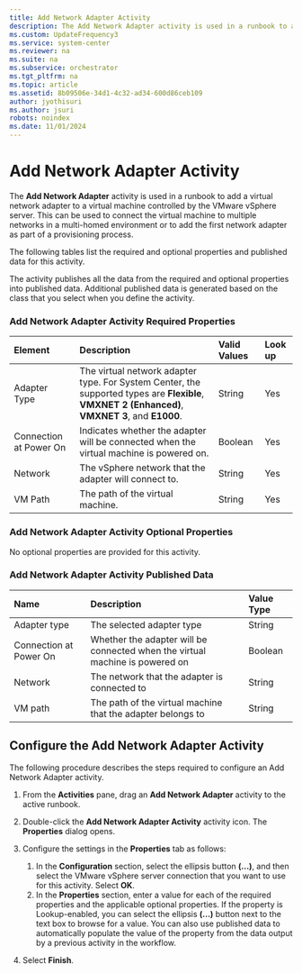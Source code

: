```yaml
---
title: Add Network Adapter Activity
description: The Add Network Adapter activity is used in a runbook to add a virtual network adapter to a virtual machine controlled by the VMware vSphere server.
ms.custom: UpdateFrequency3
ms.service: system-center
ms.reviewer: na
ms.suite: na
ms.subservice: orchestrator
ms.tgt_pltfrm: na
ms.topic: article
ms.assetid: 8b09506e-34d1-4c32-ad34-600d86ceb109
author: jyothisuri
ms.author: jsuri
robots: noindex
ms.date: 11/01/2024
---
```

# Add Network Adapter Activity

The **Add Network Adapter** activity is used in a runbook to add a virtual network adapter to a virtual machine controlled by the VMware vSphere server. This can be used to connect the virtual machine to multiple networks in a multi-homed environment or to add the first network adapter as part of a provisioning process.

The following tables list the required and optional properties and published data for this activity.

The activity publishes all the data from the required and optional properties into published data. Additional published data is generated based on the class that you select when you define the activity.

### Add Network Adapter Activity Required Properties

| Element   | Description   | Valid Values | Look up |
|:---|:---|:---|:---|
| Adapter Type   | The virtual network adapter type. For System Center, the supported types are **Flexible**, **VMXNET 2 (Enhanced)**, **VMXNET 3**, and **E1000**. | String   | Yes   |
| Connection at Power On | Indicates whether the adapter will be connected when the virtual machine is powered on.   | Boolean   | Yes   |
| Network   | The vSphere network that the adapter will connect to.   | String   | Yes   |
| VM Path   | The path of the virtual machine.   | String   | Yes   |

### Add Network Adapter Activity Optional Properties

No optional properties are provided for this activity.

### Add Network Adapter Activity Published Data

| Name   | Description   | Value Type |
|:---|:---|:---|
| Adapter type   | The selected adapter type   | String   |
| Connection at Power On | Whether the adapter will be connected when the virtual machine is powered on | Boolean   |
| Network   | The network that the adapter is connected to   | String   |
| VM path   | The path of the virtual machine that the adapter belongs to   | String   |

## Configure the Add Network Adapter Activity

The following procedure describes the steps required to configure an Add Network Adapter activity.

1. From the **Activities** pane, drag an **Add Network Adapter** activity to the active runbook.

2. Double-click the **Add Network Adapter Activity** activity icon. The **Properties** dialog opens.

3. Configure the settings in the **Properties** tab as follows:

    1. In the **Configuration** section, select the ellipsis button **(...)**, and then select the VMware vSphere server connection that you want to use for this activity. Select **OK**.
    2. In the **Properties** section, enter a value for each of the required properties and the applicable optional properties. If the property is Lookup-enabled, you can select the ellipsis **(...)** button next to the text box to browse for a value.
        You can also use published data to automatically populate the value of the property from the data output by a previous activity in the workflow.

4. Select **Finish**.
